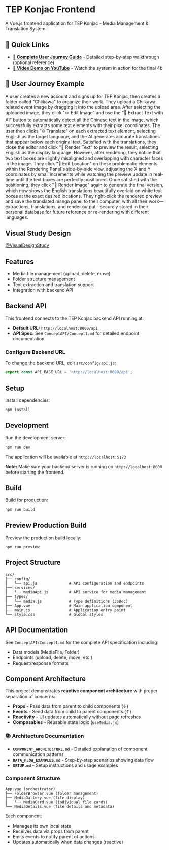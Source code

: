 # TEP Konjac Frontend

A Vue.js frontend application for TEP Konjac - Media Management & Translation System.

## 🎯 Quick Links

- **[📖 Complete User Journey Guide](USER_JOURNEY.md)** - Detailed step-by-step walkthrough (optional reference)
- **[🎥 Video Demo on YouTube](https://youtu.be/FwV8CLKuoq0)** - Watch the system in action for the final 4b

## 🚀 User Journey Example

A user creates a new account and signs up for TEP Konjac, then creates a folder called "Chiikawa" to organize their work. They upload a Chiikawa related event image by dragging it into the upload area. After selecting the uploaded image, they click "✏️ Edit Image" and use the "🤖 Extract Text with AI" button to automatically detect all the Chinese text in the image, which successfully extracts some text elements with their pixel coordinates. The user then clicks "🌐 Translate" on each extracted text element, selecting English as the target language, and the AI generates accurate translations that appear below each original text. Satisfied with the translations, they close the editor and click "🎨 Render Text" to preview the result, selecting English as the display language. However, after rendering, they notice that two text boxes are slightly misaligned and overlapping with character faces in the image. They click "📍 Edit Location" on these problematic elements within the Rendering Panel's side-by-side view, adjusting the X and Y coordinates by small increments while watching the preview update in real-time until the text boxes are perfectly positioned. Once satisfied with the positioning, they click "🎨 Render Image" again to generate the final version, which now shows the English translations beautifully overlaid on white text boxes at the exact desired locations. They right-click the rendered preview and save the translated manga panel to their computer, with all their work—extractions, translations, and render output—securely stored in their personal database for future reference or re-rendering with different languages.

## Visual Study Design

[@VisualDesignStudy](VisualDesignStudy.pdf)

## Features

- Media file management (upload, delete, move)
- Folder structure management
- Text extraction and translation support
- Integration with backend API

## Backend API

This frontend connects to the TEP Konjac backend API running at:
- **Default URL:** `http://localhost:8000/api`
- **API Spec:** See `ConceptAPI/Concept1.md` for detailed endpoint documentation

### Configure Backend URL

To change the backend URL, edit `src/config/api.js`:

```javascript
export const API_BASE_URL = 'http://localhost:8000/api';
```

## Setup

Install dependencies:

```bash
npm install
```

## Development

Run the development server:

```bash
npm run dev
```

The application will be available at `http://localhost:5173`

**Note:** Make sure your backend server is running on `http://localhost:8000` before starting the frontend.

## Build

Build for production:

```bash
npm run build
```

## Preview Production Build

Preview the production build locally:

```bash
npm run preview
```

## Project Structure

```
src/
├── config/
│   └── api.js              # API configuration and endpoints
├── services/
│   └── mediaApi.js         # API service for media management
├── types/
│   └── media.js            # Type definitions (JSDoc)
├── App.vue                 # Main application component
├── main.js                 # Application entry point
└── style.css               # Global styles
```

## API Documentation

See `ConceptAPI/Concept1.md` for the complete API specification including:
- Data models (MediaFile, Folder)
- Endpoints (upload, delete, move, etc.)
- Request/response formats

## Component Architecture

This project demonstrates **reactive component architecture** with proper separation of concerns:

- **Props** - Pass data from parent to child components (↓)
- **Events** - Send data from child to parent components (↑)
- **Reactivity** - UI updates automatically without page refreshes
- **Composables** - Reusable state logic (`useMedia.js`)

### 📚 Architecture Documentation

- **`COMPONENT_ARCHITECTURE.md`** - Detailed explanation of component communication patterns
- **`DATA_FLOW_EXAMPLES.md`** - Step-by-step scenarios showing data flow
- **`SETUP.md`** - Setup instructions and usage examples

### Component Structure

```
App.vue (orchestrator)
├── FolderBrowser.vue (folder management)
├── MediaGallery.vue (file display)
│   └── MediaCard.vue (individual file cards)
└── MediaDetails.vue (file details and metadata)
```

Each component:
- Manages its own local state
- Receives data via props from parent
- Emits events to notify parent of actions
- Updates automatically when data changes (reactive)
